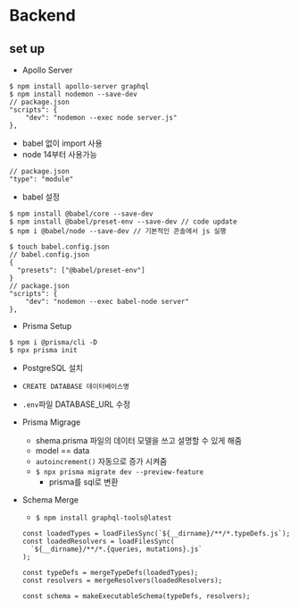 # Backend

## set up
- Apollo Server
```
$ npm install apollo-server graphql
$ npm install nodemon --save-dev
// package.json
"scripts": {
    "dev": "nodemon --exec node server.js"
},
```
- babel 없이 import 사용 
- node 14부터 사용가능
```
// package.json
"type": "module"
```
- babel 설정
```
$ npm install @babel/core --save-dev
$ npm install @babel/preset-env --save-dev // code update
$ npm i @babel/node --save-dev // 기본적인 콘솔에서 js 실행

$ touch babel.config.json
// babel.config.json
{
  "presets": ["@babel/preset-env"]
}
// package.json
"scripts": {
    "dev": "nodemon --exec babel-node server"
},
```
- Prisma Setup
```
$ npm i @prisma/cli -D
$ npx prisma init
```
  - PostgreSQL 설치
  - `CREATE DATABASE 데이터베이스명`
  - `.env`파일 DATABASE_URL 수정

- Prisma Migrage
  - shema.prisma 파일의 데이터 모델을 쓰고 설명할 수 있게 해줌
  - model == data
  - `autoincrement()` 자동으로 증가 시켜줌
  - `$ npx prisma migrate dev --preview-feature`
    - prisma를 sql로 변환
  
- Schema Merge
  - `$ npm install graphql-tools@latest `
  ```
  const loadedTypes = loadFilesSync(`${__dirname}/**/*.typeDefs.js`);
  const loadedResolvers = loadFilesSync(
    `${__dirname}/**/*.{queries, mutations}.js`
  );

  const typeDefs = mergeTypeDefs(loadedTypes);
  const resolvers = mergeResolvers(loadedResolvers);

  const schema = makeExecutableSchema(typeDefs, resolvers);

  ```